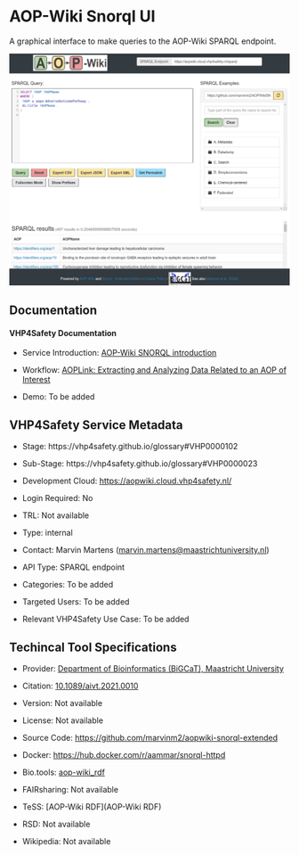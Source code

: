# AOP-Wiki Snorql UI

<!--- This file is autogenerated. Edit aopwiki.json to make changes in this page. --->

A graphical interface to make queries to the AOP-Wiki SPARQL endpoint.

![AOP-Wiki Snorql UI logo](https://raw.githubusercontent.com/VHP4Safety/cloud/main/docs/service/aopwiki.png)

## Documentation

#### VHP4Safety Documentation

* Service Introduction: [AOP-Wiki SNORQL introduction](https:&#x2F;&#x2F;docs.vhp4safety.nl&#x2F;en&#x2F;latest&#x2F;tutorials&#x2F;aopwiki&#x2F;aopwiki.html)

* Workflow: [AOPLink: Extracting and Analyzing Data Related to an AOP of Interest](https:&#x2F;&#x2F;docs.vhp4safety.nl&#x2F;en&#x2F;latest&#x2F;tutorials&#x2F;aoplink&#x2F;aoplink.html)

* Demo: To be added

<h4 id='tess-widget-materials-header'></h4>

<div id='tess-widget-materials-list' class='tess-widget tess-widget-list'></div>
<script>
  function initTeSSWidgets() {
    var query = 'aopwiki';
    if (query.trim() != '') {
      TessWidget.Materials(document.getElementById('tess-widget-materials-list'),
                           'SimpleList',
                           {
                             opts: {
                               enableSearch: false
                             },
                             params: {
                               pageSize: 5,
                               q: query
                             }
                           });
      document.getElementById('tess-widget-materials-header').innerHTML = 'Documentation from ELIXIR TeSS'
    }
}
</script>
<script async='' defer='' src='https://elixirtess.github.io/TeSS_widgets/components/js/tess-widget-standalone.js' onload='initTeSSWidgets()'></script>

## VHP4Safety Service Metadata

* Stage: https:&#x2F;&#x2F;vhp4safety.github.io&#x2F;glossary#VHP0000102

* Sub-Stage: https:&#x2F;&#x2F;vhp4safety.github.io&#x2F;glossary#VHP0000023

* Development Cloud: [https:&#x2F;&#x2F;aopwiki.cloud.vhp4safety.nl&#x2F;](https:&#x2F;&#x2F;aopwiki.cloud.vhp4safety.nl&#x2F;)

* Login Required: No

* TRL: Not available

* Type: internal

* Contact: Marvin Martens (marvin.martens@maastrichtuniversity.nl)

* API Type: SPARQL endpoint

* Categories: To be added

* Targeted Users: To be added

* Relevant VHP4Safety Use Case: To be added

## Techincal Tool Specifications

* Provider: [Department of Bioinformatics (BiGCaT), Maastricht University](https:&#x2F;&#x2F;www.maastrichtuniversity.nl&#x2F;research&#x2F;bioinformatics)

* Citation: [10.1089&#x2F;aivt.2021.0010](https://doi.org/10.1089&#x2F;aivt.2021.0010)

* Version: Not available

* License: Not available

* Source Code: [https:&#x2F;&#x2F;github.com&#x2F;marvinm2&#x2F;aopwiki-snorql-extended](https:&#x2F;&#x2F;github.com&#x2F;marvinm2&#x2F;aopwiki-snorql-extended)

* Docker: [https:&#x2F;&#x2F;hub.docker.com&#x2F;r&#x2F;aammar&#x2F;snorql-httpd](https:&#x2F;&#x2F;hub.docker.com&#x2F;r&#x2F;aammar&#x2F;snorql-httpd)

* Bio.tools: [aop-wiki_rdf](aop-wiki_rdf)

* FAIRsharing: Not available

* TeSS: [AOP-Wiki RDF](AOP-Wiki RDF)

* RSD: Not available

* Wikipedia: Not available

<script type="application/ld+json">
  {
    "@context": "https://schema.org/",
    "@type": "SoftwareApplication",
    "http://purl.org/dc/terms/conformsTo": {
      "@type": "CreativeWork", "@id": "https://bioschemas.org/profiles/ComputationalTool/1.0-RELEASE"
    },
    "@id" : "https://vhp4safety.github.io/cloud/service/aopwiki",
    "name": "AOP-Wiki Snorql UI",
    "description": "A graphical interface to make queries to the AOP-Wiki SPARQL endpoint.",
    "url": "https:&#x2F;&#x2F;aopwiki.cloud.vhp4safety.nl&#x2F;"
  }
</script>
